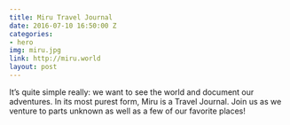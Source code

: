 ```yaml
---
title: Miru Travel Journal
date: 2016-07-10 16:50:00 Z
categories:
- hero
img: miru.jpg
link: http://miru.world
layout: post
---
```


It’s quite simple really: we want to see the world and document our adventures. In its most purest form, Miru is a Travel Journal. Join us as we venture to parts unknown as well as a few of our favorite places!